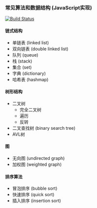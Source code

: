### 常见算法和数据结构 (JavaScript实现)

[![Build Status](https://travis-ci.org/fyibmsd/algorithms.svg?branch=master)](https://travis-ci.org/fyibmsd/algorithms)


#### 链式结构
- 单链表 (linked list)
- 双向链表 (double linked list)
- 队列 (queue)
- 栈 (stack)
- 集合 (set)
- 字典 (dictionary)
- 哈希表 (hashmap)

#### 树形结构
- 二叉树
    - 完全二叉树
    - 遍历
    - 反转
- 二叉查找树 (binary search tree)
- AVL树


#### 图
- 无向图 (undirected graph)
- 加权图 (weighted graph)

#### 排序算法
- 冒泡排序 (bubble sort)
- 快速排序 (quick sort)
- 插入排序 (insertion sort)
